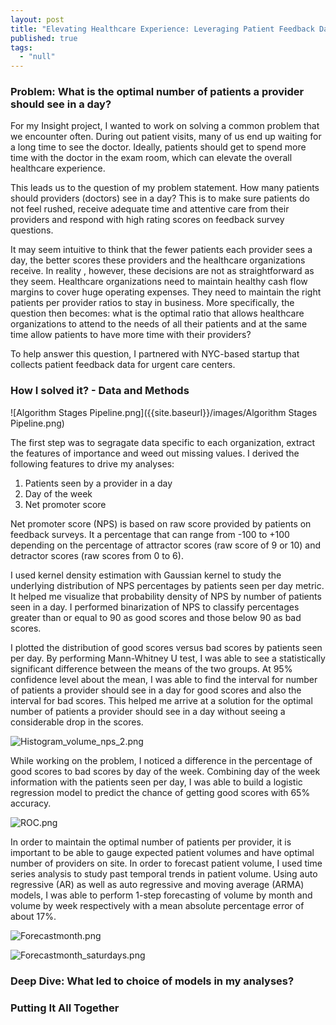 ```yaml
---
layout: post
title: "Elevating Healthcare Experience: Leveraging Patient Feedback Data"
published: true
tags: 
  - "null"
---
```




### Problem: What is the optimal number of patients a provider should see in a day?

For my Insight project, I wanted to work on solving a common problem that we encounter often. During out patient visits, many of us end up waiting for a long time to see the doctor. Ideally, patients should get to spend more time with the doctor in the exam room, which can elevate the overall healthcare experience. 

This leads us to the question of my problem statement. How many patients should providers (doctors) see in a day? This is to make sure patients do not feel rushed, receive adequate time and attentive care from their providers and respond with high rating scores on feedback survey questions.

It may seem intuitive to think that the fewer patients each provider sees a day, the better scores these providers and the healthcare organizations receive. In reality , however, these decisions are not as straightforward as they seem. Healthcare organizations need to maintain healthy cash flow margins to cover huge operating expenses. They need to maintain the right patients per provider ratios to stay in business. More specifically, the question then becomes: what is the optimal ratio that allows healthcare organizations to attend to the needs of all their patients and at the same time allow patients to have more time with their providers?

To help answer this question, I partnered with NYC-based startup that collects patient feedback data for urgent care centers. 

### How I solved it? - Data and Methods

![Algorithm Stages Pipeline.png]({{site.baseurl}}/images/Algorithm Stages Pipeline.png)

The first step was to segragate data specific to each organization, extract the features of importance and weed out missing values. I derived the following features to drive my analyses:

1. Patients seen by a provider in a day
2. Day of the week
3. Net promoter score

Net promoter score (NPS) is based on raw score provided by patients on feedback surveys. It a percentage that can range from -100 to +100 depending on the percentage of attractor scores (raw score of 9 or 10) and detractor scores (raw scores from 0 to 6). 

I used kernel density estimation with Gaussian kernel to study the underlying distribution of NPS percentages by patients seen per day metric. It helped me visualize that probability density of NPS by number of patients seen in a day. I performed binarization of NPS to classify percentages greater than or equal to 90 as good scores and those below 90 as bad scores.

I plotted the distribution of good scores versus bad scores by patients seen per day. By performing Mann-Whitney U test, I was able to see a statistically significant difference between the means of the two groups. At 95% confidence level about the mean, I was able to find the interval for number of patients a provider should see in a day for good scores and also the interval for bad scores. This helped me arrive at a solution for the optimal number of patients a provider should see in a day without seeing a considerable drop in the scores.

![Histogram_volume_nps_2.png]({{site.baseurl}}/images/Histogram_volume_nps_2.png)

While working on the problem, I noticed a difference in the percentage of good scores to bad scores by day of the week. Combining day of the week information with the patients seen per day, I was able to build a logistic regression model to predict the chance of getting good scores with 65% accuracy.

![ROC.png]({{site.baseurl}}/images/ROC.png)

In order to maintain the optimal number of patients per provider, it is important to be able to gauge expected patient volumes and have optimal number of providers on site. In order to forecast patient volume, I used time series analysis to study past temporal trends in patient volume. Using auto regressive (AR) as well as auto regressive and moving average (ARMA) models, I was able to perform 1-step forecasting of volume by month and volume by week respectively with a mean absolute percentage error of about 17%.

![Forecastmonth.png]({{site.baseurl}}/images/Forecastmonth.png)

![Forecastmonth_saturdays.png]({{site.baseurl}}/images/Forecastmonth_saturdays.png)

### Deep Dive: What led to choice of models in my analyses?



### Putting It All Together
